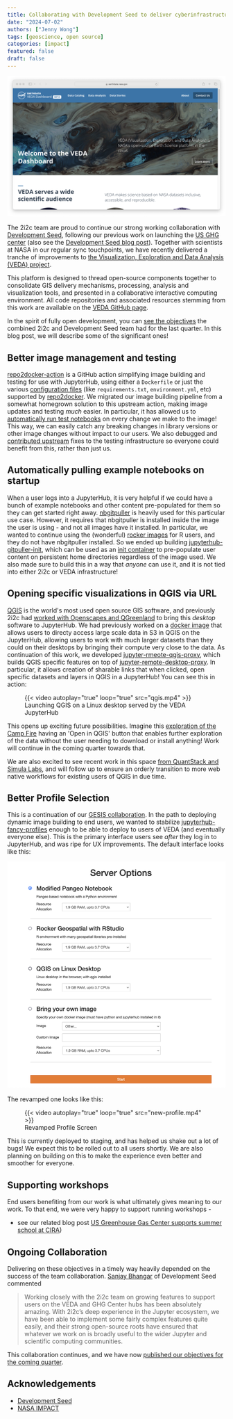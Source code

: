 ```yaml
---
title: Collaborating with Development Seed to deliver cyberinfrastructure for NASA VEDA
date: "2024-07-02"
authors: ["Jenny Wong"]
tags: [geoscience, open source]
categories: [impact]
featured: false
draft: false
---
```


![Landing page of the public-facing NASA VEDA dashboard](featured.png "The [VEDA dashboard](https://www.earthdata.nasa.gov/dashboard/)")

The 2i2c team are proud to continue our strong working collaboration with [Development Seed](https://developmentseed.org/), following our previous work on launching the [US GHG center](blog/2023/us-ghg-center-launches/index) (also see the [Development Seed blog post](https://developmentseed.org/blog/2023-12-14-ghg-center)). Together with scientists at NASA in our regular sync touchpoints, we have recently delivered a tranche of improvements to [the Visualization, Exploration and Data Analysis (VEDA) project](https://www.earthdata.nasa.gov/esds/veda).

This platform is designed to thread open-source components together to consolidate GIS delivery mechanisms, processing, analysis and visualization tools, and presented in a collaborative interactive computing environment. All code repositories and associated resources stemming from this work are available on the [VEDA GitHub page](https://github.com/NASA-IMPACT/VEDA/wiki).

In the spirit of fully open development, you can [see the objectives](https://github.com/NASA-IMPACT/veda-jupyterhub/issues?q=is%3Aissue+jh+is%3Aclosed+label%3A%22PI+24.3%22+)
the combined 2i2c and Development Seed team had for the last quarter. In this blog post, we will describe some of the significant ones!

## Better image management and testing

[repo2docker-action](https://github.com/jupyterhub/repo2docker-action) is a GitHub action simplifying image building and testing for use with JupyterHub, using either a `Dockerfile` or just the various [configuration files](https://repo2docker.readthedocs.io/en/latest/config_files.html) (like `requirements.txt`, `environment.yml`, etc) supported by [repo2docker](https://github.com/jupyterhub/repo2docker). We migrated our image building pipeline from a somewhat homegrown solution to this upstream action, making image updates and testing *much* easier. In particular, it has allowed us to [automatically run test notebooks](https://github.com/NASA-IMPACT/pangeo-notebook-veda-image/pull/4) on every change we make to the image! This way, we can easily catch any breaking changes in library versions or other image changes without impact to our users. We also debugged and [contributed upstream](https://github.com/jupyterhub/repo2docker-action/pull/124) fixes to the testing infrastructure so everyone could benefit from this, rather than just us.

## Automatically pulling example notebooks on startup

When a user logs into a JupyterHub, it is very helpful if we could have a bunch of example notebooks and other content pre-populated for them so they can get started right away. [nbgitpuller](https://nbgitpuller.readthedocs.io/) is heavily used for this particular use case. However, it requires that nbgitpuller is installed inside the image the user is using - and not all images have it installed. In particular, we wanted to continue using the (wonderful) [rocker images](https://rocker-project.org/) for R users, and they do not have nbgitpuller installed. So we ended up building [jupyterhub-gitpuller-init](https://github.com/NASA-IMPACT/jupyterhub-gitpuller-init), which can be used as an [init container](https://kubernetes.io/docs/concepts/workloads/pods/init-containers/) to pre-populate user content on persistent home directories regardless of the image used. We also made sure to build this in a way that *anyone* can use it, and it is not tied into either 2i2c or VEDA infrastructure!

## Opening specific visualizations in QGIS via URL

[QGIS](https://www.qgis.org/) is the world's most used open source GIS software, and previously 2i2c had [worked with Openscapes and QGreenland](https://blog.jupyter.org/desktop-gis-software-in-the-cloud-with-jupyterhub-ddced297019a) to bring this *desktop* software to JupyterHub. We had previously worked on a [docker image](https://github.com/2i2c-org/nasa-qgis-image) that allows users to directy access large scale data in S3 in QGIS on the JupyterHub, allowing users to work with much larger datasets than they could on their desktops by bringing their compute very close to the data. As continuation of this work, we developed [jupyter-rmeote-qgis-proxy](https://github.com/sunu/jupyter-remote-qgis-proxy), which builds QGIS specific features on top of [jupyter-remote-desktop-proxy](https://github.com/jupyterhub/jupyter-remote-desktop-proxy). In particular, it allows creation of sharable links that when clicked, open specific datasets and layers in QGIS in a JupyterHub! You can see this in action:

<figure>
  {{< video autoplay="true" loop="true" src="qgis.mp4" >}}
  <figcaption>Launching QGIS on a Linux desktop served by the VEDA JupyterHub</figcaption>
</figure>

This opens up exciting future possibilities. Imagine this [exploration of the Camp Fire](https://www.earthdata.nasa.gov/dashboard/data-catalog/campfire_ndvi_difference_2015_2022) having an 'Open in QGIS' button that enables further exploration of the data without the user needing to download or install anything! Work will continue in the coming quarter towards that.

We are also excited to see recent work in this space [from QuantStack and Simula Labs](https://blog.jupyter.org/jupytergis-d63b7adf9d0c), and will follow up to ensure an orderly transition to more web native workflows for existing users of QGIS in due time.

## Better Profile Selection

This is a continuation of our [GESIS collaboration](blog/2024/jupyterhub-binderhub-gesis/index). In the path to deploying dynamic image building to end users, we wanted to stabilize [jupyterhub-fancy-profiles](https://github.com/yuvipanda/jupyterhub-fancy-profiles) enough to be able to deploy to users of VEDA (and eventually everyone else). This is the primary interface users see *after* they log in to JupyterHub, and was ripe for UX improvements. The default interface looks like this:

![Default profile list page](old-profile.png)

The revamped one looks like this:

<figure>
  {{< video autoplay="true" loop="true" src="new-profile.mp4" >}}
  <figcaption>Revamped Profile Screen</figcaption>
</figure>

This is currently deployed to staging, and has helped us shake out a lot of bugs! We expect this to be rolled out to all users shortly. We are also planning on building on this to make the experience even better and smoother for everyone.

## Supporting workshops

End users benefiting from our work is what ultimately gives meaning to our work. To that end, we were very happy to support running workshops -
- see our related blog post [US Greenhouse Gas Center supports summer school at CIRA](blog/2024/ghg-summer-school/index))

## Ongoing Collaboration

Delivering on these objectives in a timely way heavily depended on the success of the team collaboration. [Sanjay Bhangar](https://developmentseed.org/team/sanjay-bhangar) of Development Seed commented

> Working closely with the 2i2c team on growing features to support users on the VEDA and GHG Center hubs has been absolutely amazing. With 2i2c’s deep experience in the Jupyter ecosystem, we have been able to implement some fairly complex features quite easily, and their strong open-source roots have ensured that whatever we work on is broadly useful to the wider Jupyter and scientific computing communities.

This collaboration continues, and we have now [published our objectives for the coming quarter](https://github.com/NASA-IMPACT/veda-jupyterhub/issues?q=is%3Aissue+jh%3A+label%3A%22PI+24.4%22+).

## Acknowledgements

- [Development Seed](https://developmentseed.org/)
- [NASA IMPACT](https://impact.earthdata.nasa.gov/)
